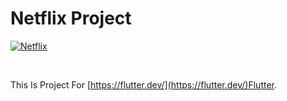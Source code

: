 # Netflix Project
[![Netflix](https://img.shields.io/badge/Netflix-E50914?style=flat&logo=netflix&logoColor=white)](https://www.netflix.com)

<br>

This Is Project For [https://flutter.dev/](https://flutter.dev/)Flutter.